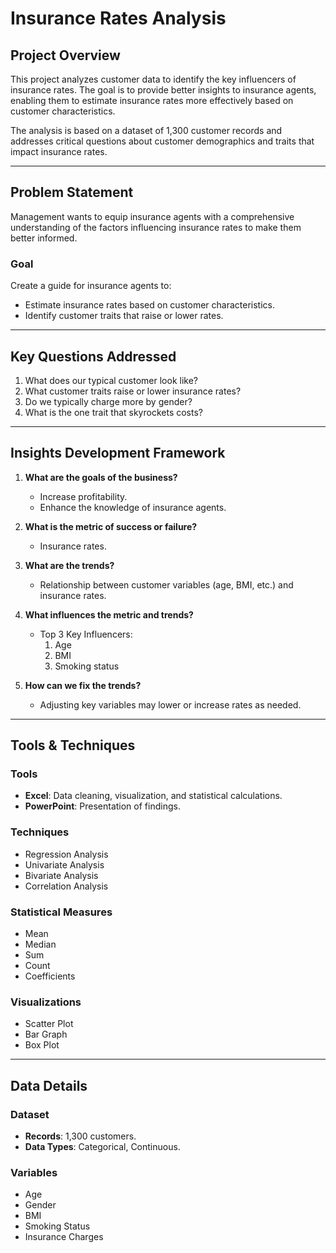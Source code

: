 # Insurance Rates Analysis

## Project Overview
This project analyzes customer data to identify the key influencers of insurance rates. The goal is to provide better insights to insurance agents, enabling them to estimate insurance rates more effectively based on customer characteristics. 

The analysis is based on a dataset of 1,300 customer records and addresses critical questions about customer demographics and traits that impact insurance rates.

---

## Problem Statement
Management wants to equip insurance agents with a comprehensive understanding of the factors influencing insurance rates to make them better informed.

### Goal
Create a guide for insurance agents to:
- Estimate insurance rates based on customer characteristics.
- Identify customer traits that raise or lower rates.

---

## Key Questions Addressed
1. What does our typical customer look like?
2. What customer traits raise or lower insurance rates?
3. Do we typically charge more by gender?
4. What is the one trait that skyrockets costs?

---

## Insights Development Framework

1. **What are the goals of the business?**
   - Increase profitability.
   - Enhance the knowledge of insurance agents.

2. **What is the metric of success or failure?**
   - Insurance rates.

3. **What are the trends?**
   - Relationship between customer variables (age, BMI, etc.) and insurance rates.

4. **What influences the metric and trends?**
   - Top 3 Key Influencers:
     1. Age
     2. BMI
     3. Smoking status

5. **How can we fix the trends?**
   - Adjusting key variables may lower or increase rates as needed.

---

## Tools & Techniques

### Tools
- **Excel**: Data cleaning, visualization, and statistical calculations.
- **PowerPoint**: Presentation of findings.

### Techniques
- Regression Analysis
- Univariate Analysis
- Bivariate Analysis
- Correlation Analysis

### Statistical Measures
- Mean
- Median
- Sum
- Count
- Coefficients

### Visualizations
- Scatter Plot
- Bar Graph
- Box Plot

---

## Data Details

### Dataset
- **Records**: 1,300 customers.
- **Data Types**: Categorical, Continuous.

### Variables
- Age
- Gender
- BMI
- Smoking Status
- Insurance Charges





